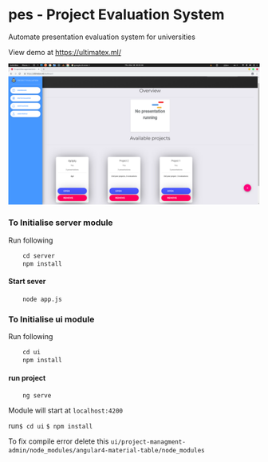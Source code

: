 # pes  - Project Evaluation System
Automate presentation evaluation system for universities

View demo at https://ultimatex.ml/

![Sample screenshot](https://github.com/lakinduakash/pes/blob/master/docs/Screenshot%20from%202019-03-28%2003-25-28.png)
### To Initialise server module
Run following 
```
    cd server
    npm install
```
#### Start sever

```
    node app.js
```

### To Initialise ui module
Run following 
```$bash
    cd ui
    npm install
```
#### run project

```$bash
    ng serve
```
Module will start at `localhost:4200`

run``$ cd ui`` 
``$ npm install``

To fix compile error delete this `ui/project-managment-admin/node_modules/angular4-material-table/node_modules`

